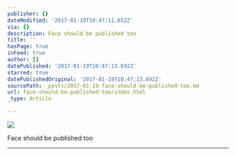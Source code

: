 ```yaml
---
publisher: {}
dateModified: '2017-01-19T10:47:11.652Z'
via: {}
description: Face should be published too
title: ''
hasPage: true
inFeed: true
author: []
datePublished: '2017-01-19T10:47:13.692Z'
starred: true
datePublishedOriginal: '2017-01-19T10:47:13.692Z'
sourcePath: _posts/2017-01-19-face-should-be-published-too.md
url: face-should-be-published-too/index.html
_type: Article

---
```

![](https://imgflo.herokuapp.com/graph/2b2431f8e7ba7b0/9c7b94fa8f5a5c4b81e095cc1ab6638d/croprotate.jpg?cropheight=3088&cropwidth=2320&degrees=-90&input=https%3A%2F%2Fthe-grid-user-content.s3-us-west-2.amazonaws.com%2F50d8a37f-50b0-49ae-b9db-c7172eca79a5.jpg&x=0&y=0)

Face should be published too

---